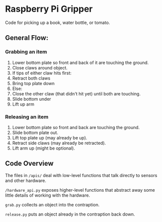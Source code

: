 # Raspberry Pi Gripper

Code for picking up a book, water bottle, or tomato.

## General Flow:

### Grabbing an item

1. Lower bottom plate so front and back of it are touching the ground.
1. Close claws around object.
1. If tips of either claw hits first:
  1. Retract both claws
  1. Bring top plate down
1. Else:
  1. Close the other claw (that didn't hit yet) until both are touching.
1. Slide bottom under
1. Lift up arm

### Releasing an item

1. Lower bottom plate so front and back are touching the ground.
1. Slide bottom plate out.
1. Lift top plate up (may already be up).
1. Retract side claws (may already be retracted).
1. Lift arm up (might be optional).

## Code Overview

The files in `/apis/` deal with low-level functions that talk directly to sensors and other hardware.

`/hardware_api.py` exposes higher-level functions that abstract away some little details of working with the hardware.

`grab.py` collects an object into the contraption.

`release.py` puts an object already in the contraption back down.
